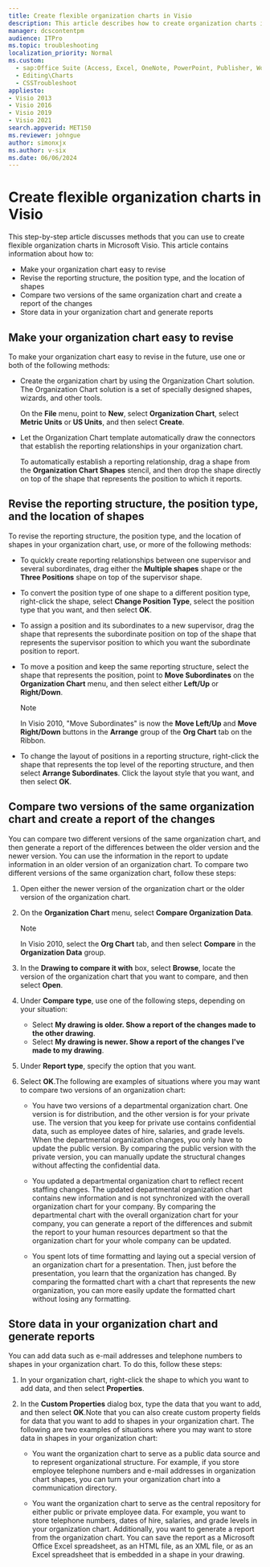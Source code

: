 ```yaml
---
title: Create flexible organization charts in Visio
description: This article describes how to create organization charts in Visio.
manager: dcscontentpm
audience: ITPro
ms.topic: troubleshooting
localization_priority: Normal
ms.custom: 
  - sap:Office Suite (Access, Excel, OneNote, PowerPoint, Publisher, Word, Visio)\Performance, Usability & Features
  - Editing\Charts
  - CSSTroubleshoot
appliesto: 
- Visio 2013
- Visio 2016
- Visio 2019
- Visio 2021
search.appverid: MET150
ms.reviewer: johngue
author: simonxjx
ms.author: v-six
ms.date: 06/06/2024
---
```

# Create flexible organization charts in Visio

This step-by-step article discusses methods that you can use to create flexible organization charts in Microsoft Visio. This article contains information about how to:

- Make your organization chart easy to revise
- Revise the reporting structure, the position type, and the location of shapes
- Compare two versions of the same organization chart and create a report of the changes
- Store data in your organization chart and generate reports

## Make your organization chart easy to revise

To make your organization chart easy to revise in the future, use one or both of the following methods:

- Create the organization chart by using the Organization Chart solution. The Organization Chart solution is a set of specially designed shapes, wizards, and other tools.

    On the **File** menu, point to **New**, select **Organization Chart**, select **Metric Units** or **US Units**, and then select **Create**.

- Let the Organization Chart template automatically draw the connectors that establish the reporting relationships in your organization chart.

    To automatically establish a reporting relationship, drag a shape from the **Organization Chart Shapes** stencil, and then drop the shape directly on top of the shape that represents the position to which it reports.

## Revise the reporting structure, the position type, and the location of shapes

To revise the reporting structure, the position type, and the location of shapes in your organization chart, use, or more of the following methods:

- To quickly create reporting relationships between one supervisor and several subordinates, drag either the **Multiple shapes** shape or the **Three Positions** shape on top of the supervisor shape.

- To convert the position type of one shape to a different position type, right-click the shape, select **Change Position Type**, select the position type that you want, and then select **OK**.

- To assign a position and its subordinates to a new supervisor, drag the shape that represents the subordinate position on top of the shape that represents the supervisor position to which you want the subordinate position to report.

- To move a position and keep the same reporting structure, select the shape that represents the position, point to **Move Subordinates** on the **Organization Chart** menu, and then select either **Left/Up** or **Right/Down**.

    > [!NOTE]
    > In Visio 2010, "Move Subordinates" is now the **Move Left/Up** and **Move Right/Down**  buttons in the **Arrange** group of the **Org Chart** tab on the Ribbon.

- To change the layout of positions in a reporting structure, right-click the shape that represents the top level of the reporting structure, and then select **Arrange Subordinates**. Click the layout style that you want, and then select **OK**.

## Compare two versions of the same organization chart and create a report of the changes

You can compare two different versions of the same organization chart, and then generate a report of the differences between the older version and the newer version. You can use the information in the report to update information in an older version of an organization chart. To compare two different versions of the same organization chart, follow these steps:

1. Open either the newer version of the organization chart or the older version of the organization chart.

2. On the **Organization Chart** menu, select **Compare Organization Data**.

    > [!NOTE]
    > In Visio 2010, select the **Org Chart** tab, and then select **Compare** in the **Organization Data**  group.

3. In the **Drawing to compare it with** box, select **Browse**, locate the version of the organization chart that you want to compare, and then select **Open**.

4. Under **Compare type**, use one of the following steps, depending on your situation:

   - Select **My drawing is older. Show a report of the changes made to the other drawing**.
   - Select **My drawing is newer. Show a report of the changes I've made to my drawing**.

5. Under **Report type**, specify the option that you want.

6. Select **OK**.The following are examples of situations where you may want to compare two versions of an organization chart:

    - You have two versions of a departmental organization chart. One version is for distribution, and the other version is for your private use. The version that you keep for private use contains confidential data, such as employee dates of hire, salaries, and grade levels. When the departmental organization changes, you only have to update the public version. By comparing the public version with the private version, you can manually update the structural changes without affecting the confidential data.

    - You updated a departmental organization chart to reflect recent staffing changes. The updated departmental organization chart contains new information and is not synchronized with the overall organization chart for your company. By comparing the departmental chart with the overall organization chart for your company, you can generate a report of the differences and submit the report to your human resources department so that the organization chart for your whole company can be updated.

    - You spent lots of time formatting and laying out a special version of an organization chart for a presentation. Then, just before the presentation, you learn that the organization has changed. By comparing the formatted chart with a chart that represents the new organization, you can more easily update the formatted chart without losing any formatting.

## Store data in your organization chart and generate reports

You can add data such as e-mail addresses and telephone numbers to shapes in your organization chart. To do this, follow these steps:

1. In your organization chart, right-click the shape to which you want to add data, and then select **Properties**.

2. In the **Custom Properties** dialog box, type the data that you want to add, and then select **OK**.Note that you can also create custom property fields for data that you want to add to shapes in your organization chart. The following are two examples of situations where you may want to store data in shapes in your organization chart:

    - You want the organization chart to serve as a public data source and to represent organizational structure. For example, if you store employee telephone numbers and e-mail addresses in organization chart shapes, you can turn your organization chart into a communication directory.

    - You want the organization chart to serve as the central repository for either public or private employee data. For example, you want to store telephone numbers, dates of hire, salaries, and grade levels in your organization chart. Additionally, you want to generate a report from the organization chart. You can save the report as a Microsoft Office Excel spreadsheet, as an HTML file, as an XML file, or as an Excel spreadsheet that is embedded in a shape in your drawing.
